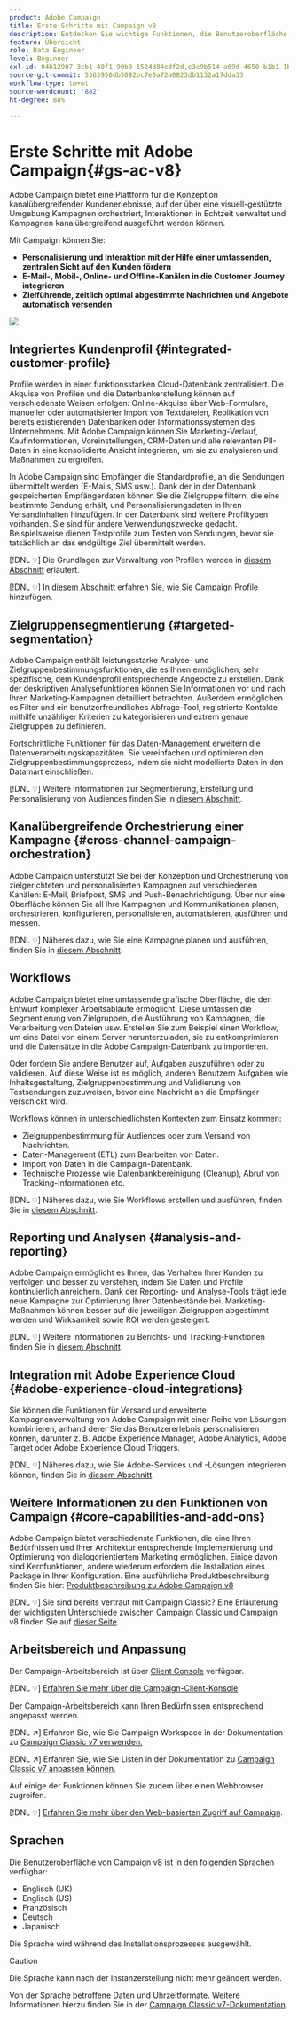 ```yaml
---
product: Adobe Campaign
title: Erste Schritte mit Campaign v8
description: Entdecken Sie wichtige Funktionen, die Benutzeroberfläche und globale Richtlinien
feature: Übersicht
role: Data Engineer
level: Beginner
exl-id: 04b12907-3cb1-40f1-90b8-1524d84edf2d,e3e9b514-a69d-4650-b1b1-1b76b4f3d63f
source-git-commit: 5363950db5092bc7e0a72a0823db1132a17dda33
workflow-type: tm+mt
source-wordcount: '882'
ht-degree: 88%

---
```


# Erste Schritte mit Adobe Campaign{#gs-ac-v8}

Adobe Campaign bietet eine Plattform für die Konzeption kanalübergreifender Kundenerlebnisse, auf der über eine visuell-gestützte Umgebung Kampagnen orchestriert, Interaktionen in Echtzeit verwaltet und Kampagnen kanalübergreifend ausgeführt werden können.

Mit Campaign können Sie:

* **Personalisierung und Interaktion mit der Hilfe einer umfassenden, zentralen Sicht auf den Kunden fördern**
* **E-Mail-, Mobil-, Online- und Offline-Kanälen in die Customer Journey integrieren**
* **Zielführende, zeitlich optimal abgestimmte Nachrichten und Angebote automatisch versenden**

![](assets/ac-capabilities.png)

## Integriertes Kundenprofil {#integrated-customer-profile}

Profile werden in einer funktionsstarken Cloud-Datenbank zentralisiert. Die Akquise von Profilen und die Datenbankerstellung können auf verschiedenste Weisen erfolgen: Online-Akquise über Web-Formulare, manueller oder automatisierter Import von Textdateien, Replikation von bereits existierenden Datenbanken oder Informationssystemen des Unternehmens. Mit Adobe Campaign können Sie Marketing-Verlauf, Kaufinformationen, Voreinstellungen, CRM-Daten und alle relevanten PII-Daten in eine konsolidierte Ansicht integrieren, um sie zu analysieren und Maßnahmen zu ergreifen.

In Adobe Campaign sind Empfänger die Standardprofile, an die Sendungen übermittelt werden (E-Mails, SMS usw.). Dank der in der Datenbank gespeicherten Empfängerdaten können Sie die Zielgruppe filtern, die eine bestimmte Sendung erhält, und Personalisierungsdaten in Ihren Versandinhalten hinzufügen. In der Datenbank sind weitere Profiltypen vorhanden. Sie sind für andere Verwendungszwecke gedacht. Beispielsweise dienen Testprofile zum Testen von Sendungen, bevor sie tatsächlich an das endgültige Ziel übermittelt werden.

[!DNL :bulb:] Die Grundlagen zur Verwaltung von Profilen werden in [diesem Abschnitt](audiences.md) erläutert.

[!DNL :bulb:] In  [diesem Abschnitt](import.md) erfahren Sie, wie Sie Campaign Profile hinzufügen.

## Zielgruppensegmentierung {#targeted-segmentation}

Adobe Campaign enthält leistungsstarke Analyse- und Zielgruppenbestimmungsfunktionen, die es Ihnen ermöglichen, sehr spezifische, dem Kundenprofil entsprechende Angebote zu erstellen. Dank der deskriptiven Analysefunktionen können Sie Informationen vor und nach Ihren Marketing-Kampagnen detailliert betrachten. Außerdem ermöglichen es Filter und ein benutzerfreundliches Abfrage-Tool, registrierte Kontakte mithilfe unzähliger Kriterien zu kategorisieren und extrem genaue Zielgruppen zu definieren.

Fortschrittliche Funktionen für das Daten-Management erweitern die Datenverarbeitungskapazitäten. Sie vereinfachen und optimieren den Zielgruppenbestimmungsprozess, indem sie nicht modellierte Daten in den Datamart einschließen.

[!DNL :bulb:] Weitere Informationen zur Segmentierung, Erstellung und Personalisierung von Audiences finden Sie in [diesem Abschnitt](audiences.md).

## Kanalübergreifende Orchestrierung einer Kampagne {#cross-channel-campaign-orchestration}

Adobe Campaign unterstützt Sie bei der Konzeption und Orchestrierung von zielgerichteten und personalisierten Kampagnen auf verschiedenen Kanälen: E-Mail, Briefpost, SMS und Push-Benachrichtigung. Über nur eine Oberfläche können Sie all Ihre Kampagnen und Kommunikationen planen, orchestrieren, konfigurieren, personalisieren, automatisieren, ausführen und messen.

[!DNL :bulb:] Näheres dazu, wie Sie eine Kampagne planen und ausführen, finden Sie in [diesem Abschnitt](campaigns.md).

## Workflows

Adobe Campaign bietet eine umfassende grafische Oberfläche, die den Entwurf komplexer Arbeitsabläufe ermöglicht. Diese umfassen die Segmentierung von Zielgruppen, die Ausführung von Kampagnen, die Verarbeitung von Dateien usw. Erstellen Sie zum Beispiel einen Workflow, um eine Datei von einem Server herunterzuladen, sie zu entkomprimieren und die Datensätze in die Adobe Campaign-Datenbank zu importieren.

Oder fordern Sie andere Benutzer auf, Aufgaben auszuführen oder zu validieren. Auf diese Weise ist es möglich, anderen Benutzern Aufgaben wie Inhaltsgestaltung, Zielgruppenbestimmung und Validierung von Testsendungen zuzuweisen, bevor eine Nachricht an die Empfänger verschickt wird.

Workflows können in unterschiedlichsten Kontexten zum Einsatz kommen:

* Zielgruppenbestimmung für Audiences oder zum Versand von Nachrichten.
* Daten-Management (ETL) zum Bearbeiten von Daten.
* Import von Daten in die Campaign-Datenbank.
* Technische Prozesse wie Datenbankbereinigung (Cleanup), Abruf von Tracking-Informationen etc.

[!DNL :bulb:] Näheres dazu, wie Sie Workflows erstellen und ausführen, finden Sie in [diesem Abschnitt](../config/workflows.md).

## Reporting und Analysen {#analysis-and-reporting}

Adobe Campaign ermöglicht es Ihnen, das Verhalten Ihrer Kunden zu verfolgen und besser zu verstehen, indem Sie Daten und Profile kontinuierlich anreichern. Dank der Reporting- und Analyse-Tools trägt jede neue Kampagne zur Optimierung Ihrer Datenbestände bei. Marketing-Maßnahmen können besser auf die jeweiligen Zielgruppen abgestimmt werden und Wirksamkeit sowie ROI werden gesteigert.

[!DNL :bulb:] Weitere Informationen zu Berichts- und Tracking-Funktionen finden Sie in  [diesem Abschnitt](reporting.md).

## Integration mit Adobe Experience Cloud {#adobe-experience-cloud-integrations}

Sie können die Funktionen für Versand und erweiterte Kampagnenverwaltung von Adobe Campaign mit einer Reihe von Lösungen kombinieren, anhand derer Sie das Benutzererlebnis personalisieren können, darunter z. B. Adobe Experience Manager, Adobe Analytics, Adobe Target oder Adobe Experience Cloud Triggers.

[!DNL :bulb:] Näheres dazu, wie Sie Adobe-Services und -Lösungen integrieren können, finden Sie in [diesem Abschnitt](../connect/integration.md).

## Weitere Informationen zu den Funktionen von Campaign {#core-capabilities-and-add-ons}

Adobe Campaign bietet verschiedenste Funktionen, die eine Ihren Bedürfnissen und Ihrer Architektur entsprechende Implementierung und Optimierung von dialogorientiertem Marketing ermöglichen. Einige davon sind Kernfunktionen, andere wiederum erfordern die Installation eines Package in Ihrer Konfiguration. Eine ausführliche Produktbeschreibung finden Sie hier: [Produktbeschreibung zu Adobe Campaign v8](https://helpx.adobe.com/de/legal/product-descriptions/adobe-campaign-classic---product-description.html)

[!DNL :bulb:] Sie sind bereits vertraut mit Campaign Classic? Eine Erläuterung der wichtigsten Unterschiede zwischen Campaign Classic und Campaign v8 finden Sie auf [dieser Seite](capability-matrix.md).

## Arbeitsbereich und Anpassung

Der Campaign-Arbeitsbereich ist über [Client Console](../dev/general-architecture.md) verfügbar.

[!DNL :bulb:] [Erfahren Sie mehr über die Campaign-Client-Konsole](../start/connect.md).

Der Campaign-Arbeitsbereich kann Ihren Bedürfnissen entsprechend angepasst werden.

[!DNL :arrow_upper_right:]  Erfahren Sie, wie Sie Campaign Workspace in der Dokumentation zu  [Campaign Classic v7 verwenden.](https://experienceleague.adobe.com/docs/campaign-classic/using/getting-started/starting-with-adobe-campaign/campaign-workspace/adobe-campaign-workspace.html?lang=de)

[!DNL :arrow_upper_right:]  Erfahren Sie, wie Sie Listen in der Dokumentation zu  [Campaign Classic v7 anpassen können.](https://experienceleague.adobe.com/docs/campaign-classic/using/getting-started/starting-with-adobe-campaign/campaign-workspace/adobe-campaign-ui-lists.html?lang=de#getting-started)

Auf einige der Funktionen können Sie zudem über einen Webbrowser zugreifen.

[!DNL :bulb:] [Erfahren Sie mehr über den Web-basierten Zugriff auf Campaign](../start/connect.md#web-access).


## Sprachen

Die Benutzeroberfläche von Campaign v8 ist in den folgenden Sprachen verfügbar:

* Englisch (UK)
* Englisch (US)
* Französisch
* Deutsch
* Japanisch

Die Sprache wird während des Installationsprozesses ausgewählt.

>[!CAUTION]
>
>Die Sprache kann nach der Instanzerstellung nicht mehr geändert werden.

Von der Sprache betroffene Daten und Uhrzeitformate. Weitere Informationen hierzu finden Sie in der [Campaign Classic v7-Dokumentation](https://experienceleague.adobe.com/docs/campaign-classic/using/getting-started/starting-with-adobe-campaign/campaign-workspace/adobe-campaign-workspace.html?lang=en#date-and-time).


